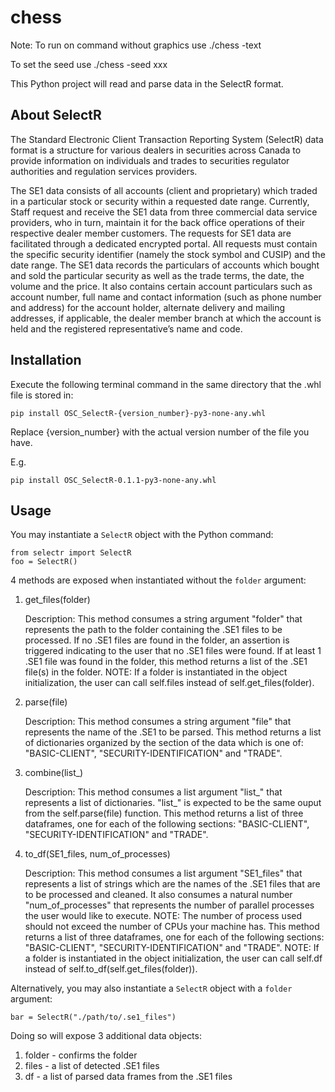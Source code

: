 # chess

Note:
To run on command without graphics use ./chess -text

To set the seed use ./chess -seed xxx 

This Python project will read and parse data in the SelectR format.

## About SelectR

The Standard Electronic Client Transaction Reporting System (SelectR) data format is a structure for various dealers in securities across Canada to provide information on individuals and trades to securities regulator authorities and regulation services providers.

The SE1 data consists of all accounts (client and proprietary) which traded in a particular stock or security within a requested date range. Currently, Staff request and receive the SE1 data from three commercial data service providers, who in turn, maintain it for the back office operations of their respective dealer member customers. The requests for SE1 data are facilitated through a dedicated encrypted portal. All requests must contain the specific security identifier (namely the stock symbol and CUSIP) and the date range.
The SE1 data records the particulars of accounts which bought and sold the particular security as well as the trade terms, the date, the volume and the price. It also contains certain account particulars such as account number, full name and contact information (such as phone number and address) for the account holder, alternate delivery and mailing addresses, if applicable, the dealer member branch at which the account is held and the registered representative’s name and code.


## Installation

Execute the following terminal command in the same directory that the .whl file is stored in:

`pip install OSC_SelectR-{version_number}-py3-none-any.whl`

Replace {version_number} with the actual version number of the file you have.

E.g.

`pip install OSC_SelectR-0.1.1-py3-none-any.whl`

## Usage

You may instantiate a `SelectR` object with the Python command:

```
from selectr import SelectR
foo = SelectR()
```

4 methods are exposed when instantiated without the `folder` argument:

1. get_files(folder)

	Description: This method consumes a string argument "folder" that represents the path to the folder containing the .SE1 files to be processed.
		     If no .SE1 files are found in the folder, an assertion is triggered indicating to the user that no .SE1 files were found. If at least 1 .SE1 file was found in the folder, this method returns a list of the .SE1 file(s) in the folder.
		     NOTE: If a folder is instantiated in the object initialization, the user can call self.files instead of self.get_files(folder).

2. parse(file)

	Description: This method consumes a string argument "file" that represents the name of the .SE1 to be parsed.
		     This method returns a list of dictionaries organized by the section of the data which is one of: "BASIC-CLIENT", "SECURITY-IDENTIFICATION" and "TRADE". 

3. combine(list_)

	Description: This method consumes a list argument "list_" that represents a list of dictionaries. "list_" is expected to be the same ouput from the self.parse(file) function.
		     This method returns a list of three dataframes, one for each of the following sections: "BASIC-CLIENT", "SECURITY-IDENTIFICATION" and "TRADE". 

4. to_df(SE1_files, num_of_processes)

	Description: This method consumes a list argument "SE1_files" that represents a list of strings which are the names of the .SE1 files that are to be processed and cleaned. It also consumes a natural number "num_of_processes" that represents the number of parallel processes the user would like to execute. NOTE: The number of process used should not exceed the number of CPUs your machine has.
		     This method returns a list of three dataframes, one for each of the following sections: "BASIC-CLIENT", "SECURITY-IDENTIFICATION" and "TRADE". 
		     NOTE: If a folder is instantiated in the object initialization, the user can call self.df instead of self.to_df(self.get_files(folder)).

Alternatively, you may also instantiate a `SelectR` object with a `folder` argument:

```
bar = SelectR("./path/to/.se1_files")
```

Doing so will expose 3 additional data objects:

1. folder - confirms the folder
2. files - a list of detected .SE1 files
3. df - a list of parsed data frames from the .SE1 files


